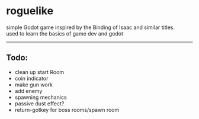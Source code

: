 # roguelike
 
simple Godot game inspired by the Binding of Isaac and similar titles.<br />
used to learn the basics of game dev and godot

--------------------------------------------

## Todo:
- clean up start Room
- coin indicator
- make gun work
- add enemy
- spawning mechanics
- passive dust effect?
- return-gotkey for boss rooms/spawn room